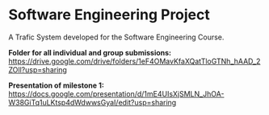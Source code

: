 # Software Engineering Project
 A Trafic System developed for the Software Engineering Course.

**Folder for all individual and group submissions:**
https://drive.google.com/drive/folders/1eF4OMavKfaXQatTloGTNh_hAAD_2ZOll?usp=sharing

**Presentation of milestone 1:**
https://docs.google.com/presentation/d/1mE4UIsXjSMLN_JhOA-W38GiTq1uLKtsp4dWdwwsGyaI/edit?usp=sharing
